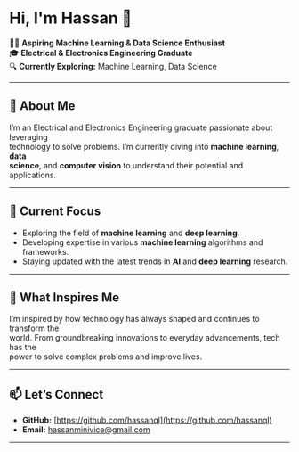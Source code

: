 # Hi, I'm Hassan 👋

👨‍💻 **Aspiring Machine Learning & Data Science Enthusiast**  
🎓 **Electrical & Electronics Engineering Graduate**  
🔍 **Currently Exploring:** Machine Learning, Data Science  

---

## 🚀 About Me

I’m an Electrical and Electronics Engineering graduate passionate about leveraging  
technology to solve problems. I’m currently diving into **machine learning**, **data  
science**, and **computer vision** to understand their potential and applications.

---

## 🎯 Current Focus

- Exploring the field of **machine learning** and **deep learning**.
- Developing expertise in various **machine learning** algorithms and frameworks.
- Staying updated with the latest trends in **AI** and **deep learning** research.

---

## 🌟 What Inspires Me

I’m inspired by how technology has always shaped and continues to transform the  
world. From groundbreaking innovations to everyday advancements, tech has the  
power to solve complex problems and improve lives.

---

## 📫 Let’s Connect

- **GitHub:** [https://github.com/hassanql](https://github.com/hassanql)  
- **Email:** [hassanminivice@gmail.com](mailto:hassanminivice@gmail.com)

---
